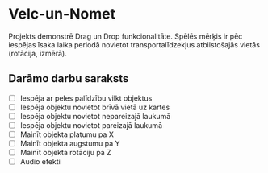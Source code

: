 # Velc-un-Nomet
Projekts demonstrē Drag un Drop funkcionalitāte. Spēlēs mērķis ir pēc iespējas īsaka laika periodā novietot transportalīdzekļus atbilstošajās vietās (rotācija, izmērā).

## Darāmo darbu saraksts
- [ ] Iespēja ar peles palīdzību vilkt objektus
- [ ] Iespēja objektu novietot brīvā vietā uz kartes
- [ ] Iespēja objektu novietot nepareizajā laukumā
- [ ] Iespēja objektu novietot pareizajā laukumā
- [ ] Mainīt objekta platumu pa X
- [ ] Mainīt objekta augstumu pa Y
- [ ] Mainīt objekta rotāciju pa Z
- [ ] Audio efekti
